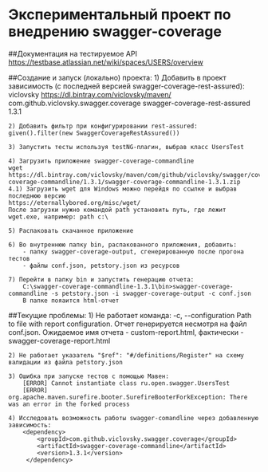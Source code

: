 Экспериментальный проект по внедрению swagger-coverage
========================================================

##Документация на тестируемое API
    https://testbase.atlassian.net/wiki/spaces/USERS/overview

##Создание и запуск (локально) проекта:
    1) Добавить в проект зависимость (с последней версией swagger-coverage-rest-assured):
    <repositories>
            <repository>
                <id>viclovsky</id>
                <url>https://dl.bintray.com/viclovsky/maven/</url>
            </repository>
     </repositories>
    <dependency>
        <groupId>com.github.viclovsky.swagger.coverage</groupId>
        <artifactId>swagger-coverage-rest-assured</artifactId>
        <version>1.3.1</version>
    </dependency>
    
    2) Добавить фильтр при конфигурировании rest-assured:
    given().filter(new SwaggerCoverageRestAssured())
    
    3) Запустить тесты используя testNG-плагин, выбрав класс UsersTest
    
    4) Загрузить приложение swagger-coverage-commandline
    wget https://dl.bintray.com/viclovsky/maven/com/github/viclovsky/swagger/coverage/swagger-coverage-commandline/1.3.1/swagger-coverage-commandline-1.3.1.zip
    4.1) Загрузить wget для Windows можно перейдя по ссылке и выбрав последнюю версию
    https://eternallybored.org/misc/wget/
    После загрузки нужно командой path установить путь, где лежит wget.exe, например: path c:\
    
    5) Распаковать скачанное приложение
    
    6) Во внутреннюю папку bin, распакованного приложения, добавить:
        - папку swagger-coverage-output, сгенерированную после прогона тестов
        - файлы conf.json, petstory.json из ресурсов
    
    7) Перейти в папку bin и запустить генерацию отчета:
        C:\swagger-coverage-commandline-1.3.1\bin>swagger-coverage-commandline -s petstory.json -i swagger-coverage-output -c conf.json
        В папке пояаится html-отчет
        
##Текущие проблемы:
    1) Не работает команда:
        -c, --configuration
          Path to file with report configuration.
       Отчет генерируется несмотря на файл conf.json. Ожидаемое имя отчета - custom-report.html, фактически - swagger-coverage-report.html
    
    2) Не работает указатель "$ref": "#/definitions/Register" на схему валидации из файла petstory.json
    
    3) Ошибка при запуске тестов с помощью Мавен:
        [ERROR] Cannot instantiate class ru.open.swagger.UsersTest
        [ERROR] org.apache.maven.surefire.booter.SurefireBooterForkException: There was an error in the forked process

    4) Исследовать возможность работы swagger-comandline через добавленную зависимость:
        <dependency>
            <groupId>com.github.viclovsky.swagger.coverage</groupId>
            <artifactId>swagger-coverage-commandline</artifactId>
            <version>1.3.1</version>
         </dependency>